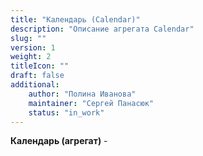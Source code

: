 ```yaml
---
title: "Календарь (Calendar)"
description: "Описание агрегата Calendar"
slug: ""
version: 1
weight: 2
titleIcon: ""
draft: false
additional:
    author: "Полина Иванова"
    maintainer: "Сергей Панасюк"
    status: "in_work"
---
```


**Календарь (агрегат)** - 

